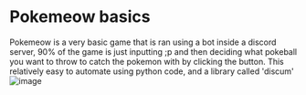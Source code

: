 # Pokemeow basics
Pokemeow is a very basic game that is ran using a bot inside a discord server, 90% of the game is just inputting ;p and then deciding what pokeball you want to throw to catch the pokemon with by clicking the button. This relatively easy to automate using python code, and a library called 'discum'
![image](https://github.com/user-attachments/assets/801b5454-d906-4aa8-a92b-369f1aec65a0)
